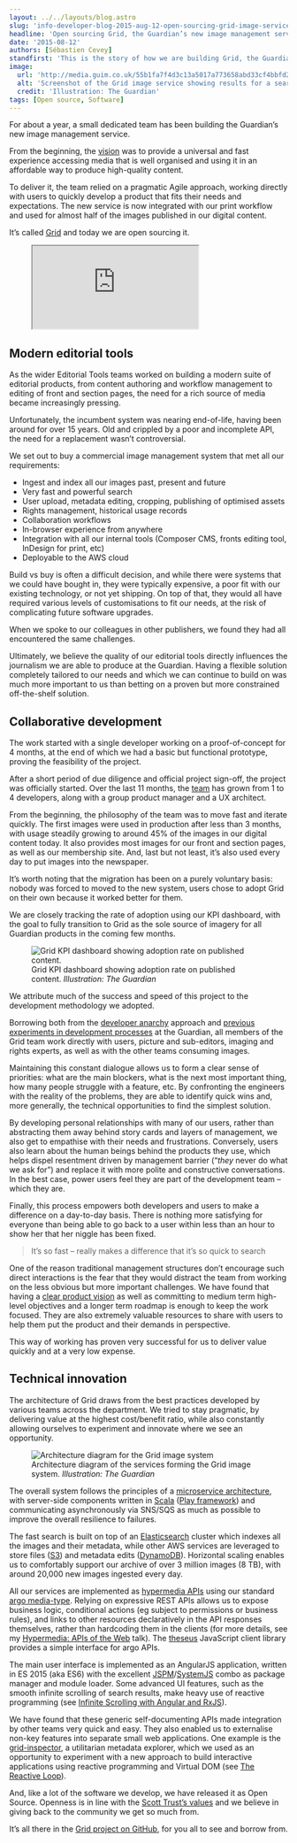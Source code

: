 ```yaml
---
layout: ../../layouts/blog.astro
slug: 'info-developer-blog-2015-aug-12-open-sourcing-grid-image-service'
headline: 'Open sourcing Grid, the Guardian’s new image management service'
date: '2015-08-12'
authors: [Sébastien Cevey]
standfirst: 'This is the story of how we are building Grid, the Guardian’s new image management system, working very closely with our editorial colleagues and using a modern technology stack. Oh, and it’s all Open Source.'
image:
  url: 'http://media.guim.co.uk/55b1fa7f4d3c13a5017a773658abd33cf4bbfd21/0_0_2286_1371/2286.jpg'
  alt: 'Screenshot of the Grid image service showing results for a search for Edward Snowden'
  credit: 'Illustration: The Guardian'
tags: [Open source, Software]
---
```


For about a year, a small dedicated team has been building the Guardian’s new image management service.

From the beginning, the [vision](https://github.com/guardian/grid/blob/master/VISION.md) was to provide a universal and fast experience accessing media that is well organised and using it in an affordable way to produce high-quality content.

To deliver it, the team relied on a pragmatic Agile approach, working directly with users to quickly develop a product that fits their needs and expectations. The new service is now integrated with our print workflow and used for almost half of the images published in our digital content.

It’s called [Grid](https://github.com/guardian/grid) and today we are open sourcing it.

<figure>
                <iframe class="video" src="https://www.youtube-nocookie.com/embed/ZoddCAH9EPE?wmode=opaque&feature=oembed" title="Sample demo use of Grid to search, select, preview, upload and crop images, as well as importing them into the Composer CMS." allow="accelerometer; autoplay; encrypted-media; picture-in-picture; web-share" allowfullscreen></iframe>
            </figure>

Modern editorial tools
----------------------

As the wider Editorial Tools teams worked on building a modern suite of editorial products, from content authoring and workflow management to editing of front and section pages, the need for a rich source of media became increasingly pressing.

Unfortunately, the incumbent system was nearing end-of-life, having been around for over 15 years. Old and crippled by a poor and incomplete API, the need for a replacement wasn’t controversial.

We set out to buy a commercial image management system that met all our requirements:

*   Ingest and index all our images past, present and future
*   Very fast and powerful search
*   User upload, metadata editing, cropping, publishing of optimised assets
*   Rights management, historical usage records
*   Collaboration workflows
*   In-browser experience from anywhere
*   Integration with all our internal tools (Composer CMS, fronts editing tool, InDesign for print, etc)
*   Deployable to the AWS cloud

Build vs buy is often a difficult decision, and while there were systems that we could have bought in, they were typically expensive, a poor fit with our existing technology, or not yet shipping. On top of that, they would all have required various levels of customisations to fit our needs, at the risk of complicating future software upgrades.

When we spoke to our colleagues in other publishers, we found they had all encountered the same challenges.

Ultimately, we believe the quality of our editorial tools directly influences the journalism we are able to produce at the Guardian. Having a flexible solution completely tailored to our needs and which we can continue to build on was much more important to us than betting on a proven but more constrained off-the-shelf solution.

Collaborative development
-------------------------

The work started with a single developer working on a proof-of-concept for 4 months, at the end of which we had a basic but functional prototype, proving the feasibility of the project.

After a short period of due diligence and official project sign-off, the project was officially started. Over the last 11 months, the [team](https://github.com/guardian/grid/graphs/contributors) has grown from 1 to 4 developers, along with a group product manager and a UX architect.

From the beginning, the philosophy of the team was to move fast and iterate quickly. The first images were used in production after less than 3 months, with usage steadily growing to around 45% of the images in our digital content today. It also provides most images for our front and section pages, as well as our membership site. And, last but not least, it’s also used every day to put images into the newspaper.

It’s worth noting that the migration has been on a purely voluntary basis: nobody was forced to moved to the new system, users chose to adopt Grid on their own because it worked better for them.

We are closely tracking the rate of adoption using our KPI dashboard, with the goal to fully transition to Grid as the sole source of imagery for all Guardian products in the coming few months.


   <figure>
   <img alt="Grid KPI dashboard showing adoption rate on published content." src="https://i.guim.co.uk/img/media/8ec10dda65cf6cf64be53b34549416f1b535a75d/82_74_2085_1251/master/2085.jpg?width=620&quality=45&auto=format&fit=max&dpr=2&s=51cf4e6866aee9308d18d59d582d31e9" loading="lazy" />
   <figcaption>
     Grid KPI dashboard showing adoption rate on published content.
    <i>Illustration: The Guardian</i>
    </figcaption>
    </figure>

We attribute much of the success and speed of this project to the development methodology we adopted.

Borrowing both from the [developer anarchy](http://martinjeeblog.com/2012/11/20/what-is-programmer-anarchy-and-does-it-have-a-future/) approach and [previous experiments in development processes](https://www.theguardian.com/info/developer-blog/2015/feb/09/do-what-you-want-building-great-products-through-anarchy) at the Guardian, all members of the Grid team work directly with users, picture and sub-editors, imaging and rights experts, as well as with the other teams consuming images.

Maintaining this constant dialogue allows us to form a clear sense of priorities: what are the main blockers, what is the next most important thing, how many people struggle with a feature, etc. By confronting the engineers with the reality of the problems, they are able to identify quick wins and, more generally, the technical opportunities to find the simplest solution.

By developing personal relationships with many of our users, rather than abstracting them away behind story cards and layers of management, we also get to empathise with their needs and frustrations. Conversely, users also learn about the human beings behind the products they use, which helps dispel resentment driven by management barrier (“_they_ never do what we ask for”) and replace it with more polite and constructive conversations. In the best case, power users feel they are part of the development team – which they are.

Finally, this process empowers both developers and users to make a difference on a day-to-day basis. There is nothing more satisfying for everyone than being able to go back to a user within less than an hour to show her that her niggle has been fixed.

<blockquote class='pullstring'>It’s so fast – really makes a difference that it’s so quick to search</blockquote>

One of the reason traditional management structures don’t encourage such direct interactions is the fear that they would distract the team from working on the less obvious but more important challenges. We have found that having a [clear product vision](https://github.com/guardian/grid/blob/master/VISION.md) as well as committing to medium term high-level objectives and a longer term roadmap is enough to keep the work focused. They are also extremely valuable resources to share with users to help them put the product and their demands in perspective.

This way of working has proven very successful for us to deliver value quickly and at a very low expense.

Technical innovation
--------------------

The architecture of Grid draws from the best practices developed by various teams across the department. We tried to stay pragmatic, by delivering value at the highest cost/benefit ratio, while also constantly allowing ourselves to experiment and innovate where we see an opportunity.


   <figure>
   <img alt="Architecture diagram for the Grid image system" src="https://i.guim.co.uk/img/media/4b90640b27d458a50f0611199b700be987dd6c93/0_0_1190_721/master/1190.jpg?width=620&quality=45&auto=format&fit=max&dpr=2&s=d0a1acd912a651925bbceb83f0d8f8bb" loading="lazy" />
   <figcaption>
     Architecture diagram of the services forming the Grid image system.
    <i>Illustration: The Guardian</i>
    </figcaption>
    </figure>

The overall system follows the principles of a [microservice architecture](http://martinfowler.com/articles/microservices.html), with server-side components written in [Scala](http://www.scala-lang.org/) ([Play framework](https://playframework.com/)) and communicating asynchronously via SNS/SQS as much as possible to improve the overall resilience to failures.

The fast search is built on top of an [Elasticsearch](https://www.elastic.co/products/elasticsearch) cluster which indexes all the images and their metadata, while other AWS services are leveraged to store files ([S3](https://aws.amazon.com/s3/)) and metadata edits ([DynamoDB](https://aws.amazon.com/dynamodb/)). Horizontal scaling enables us to comfortably support our archive of over 3 million images (8 TB), with around 20,000 new images ingested every day.

All our services are implemented as [hypermedia APIs](https://en.wikipedia.org/wiki/HATEOAS) using our standard [argo media-type](https://github.com/argo-rest/spec). Relying on expressive REST APIs allows us to expose business logic, conditional actions (eg subject to permissions or business rules), and links to other resources declaratively in the API responses themselves, rather than hardcoding them in the clients (for more details, see my [Hypermedia: APIs of the Web](http://slides.com/theefer/hypermedia-apidays) talk). The [theseus](https://github.com/argo-rest/theseus) JavaScript client library provides a simple interface for argo APIs.

The main user interface is implemented as an AngularJS application, written in ES 2015 (aka ES6) with the excellent [JSPM](https://github.com/jspm/jspm-cli)/[SystemJS](https://github.com/systemjs/systemjs) combo as package manager and module loader. Some advanced UI features, such as the smooth infinite scrolling of search results, make heavy use of reactive programming (see [Infinite Scrolling with Angular and RxJS](http://slides.com/theefer/infinite-scroll-ngrxjs)).

We have found that these generic self-documenting APIs made integration by other teams very quick and easy. They also enabled us to externalise non-key features into separate small web applications. One example is the [grid-inspector](https://github.com/guardian/grid-inspector), a utilitarian metadata explorer, which we used as an opportunity to experiment with a new approach to build interactive applications using reactive programming and Virtual DOM (see [The Reactive Loop](http://slides.com/theefer/reactive-loop-funjs)).

And, like a lot of the software we develop, we have released it as Open Source. Openness is in line with the [Scott Trust’s values](https://www.theguardian.com/the-scott-trust/2015/jul/23/the-values-of-the-scott-trust) and we believe in giving back to the community we get so much from.

It’s all there in the [Grid project on GitHub](https://github.com/guardian/grid), for you all to see and borrow from.
